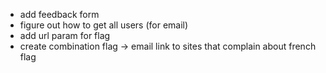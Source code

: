 * add feedback form
* figure out how to get all users (for email)
* add url param for flag
* create combination flag -> email link to sites that complain about french flag
